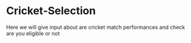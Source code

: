 # Cricket-Selection
Here we will give input about are cricket match  performances and check are you eligible or not
